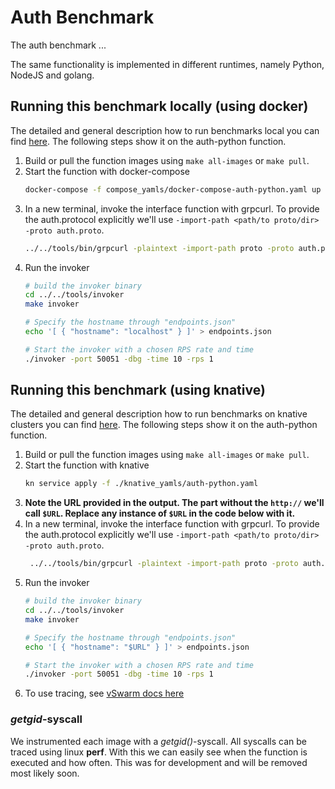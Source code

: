# Auth Benchmark

The auth benchmark ...

The same functionality is implemented in different runtimes, namely Python, NodeJS and golang.


## Running this benchmark locally (using docker)

The detailed and general description how to run benchmarks local you can find [here](../../docs/running_locally.md). The following steps show it on the auth-python function.
1. Build or pull the function images using `make all-images` or `make pull`.
2. Start the function with docker-compose
   ```bash
   docker-compose -f compose_yamls/docker-compose-auth-python.yaml up
   ```
3. In a new terminal, invoke the interface function with grpcurl. To provide the auth.protocol explicitly we'll use `-import-path <path/to proto/dir> -proto auth.proto`.
   ```bash
   ../../tools/bin/grpcurl -plaintext -import-path proto -proto auth.proto localhost:50051 auth.Greeter.SayHello
   ```
4. Run the invoker
   ```bash
   # build the invoker binary
   cd ../../tools/invoker
   make invoker

   # Specify the hostname through "endpoints.json"
   echo '[ { "hostname": "localhost" } ]' > endpoints.json

   # Start the invoker with a chosen RPS rate and time
   ./invoker -port 50051 -dbg -time 10 -rps 1
   ```


## Running this benchmark (using knative)

The detailed and general description how to run benchmarks on knative clusters you can find [here](../../docs/running_benchmarks.md). The following steps show it on the auth-python function.
1. Build or pull the function images using `make all-images` or `make pull`.
2. Start the function with knative
   ```bash
   kn service apply -f ./knative_yamls/auth-python.yaml
   ```
3. **Note the URL provided in the output. The part without the `http://` we'll call `$URL`. Replace any instance of `$URL` in the code below with it.**
4. In a new terminal, invoke the interface function with grpcurl. To provide the auth.protocol explicitly we'll use `-import-path <path/to proto/dir> -proto auth.proto`.
   ```bash
    ../../tools/bin/grpcurl -plaintext -import-path proto -proto auth.proto $URL:50051 auth.Greeter.SayHello
   ```
5. Run the invoker
   ```bash
   # build the invoker binary
   cd ../../tools/invoker
   make invoker

   # Specify the hostname through "endpoints.json"
   echo '[ { "hostname": "$URL" } ]' > endpoints.json

   # Start the invoker with a chosen RPS rate and time
   ./invoker -port 50051 -dbg -time 10 -rps 1
   ```
6. To use tracing, see [vSwarm docs here](../../docs/running_benchmarks.md#tracing)


### *getgid*-syscall

We instrumented each image with a *getgid()*-syscall. All syscalls can be traced using linux **perf**. With this we can easily see when the function is executed and how often. This was for development and will be removed most likely soon.
